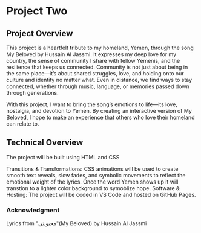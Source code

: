 # Project Two 

## Project Overview
This project is a heartfelt tribute to my homeland, Yemen, through the song My Beloved by Hussain Al Jassmi. It expresses my deep love for my country, the sense of community I share with fellow Yemenis, and the resilience that keeps us connected. Community is not just about being in the same place—it’s about shared struggles, love, and holding onto our culture and identity no matter what. Even in distance, we find ways to stay connected, whether through music, language, or memories passed down through generations.

With this project, I want to bring the song’s emotions to life—its love, nostalgia, and devotion to Yemen. By creating an interactive version of My Beloved, I hope to make an experience that others who love their homeland can relate to.
## Technical Overview
The project will be built using HTML and CSS 

Transitions & Transformations: CSS animations will be used to create smooth text reveals, slow fades, and symbolic movements to reflect the emotional weight of the lyrics. Once the word Yemen shows up it will transtion to a lighter color background to symoblize hope. 
Software & Hosting: The project will be coded in VS Code and hosted on GitHub Pages.
### Acknowledgment
Lyrics from "محبوبتي"(My Beloved) by Hussain Al Jassmi
